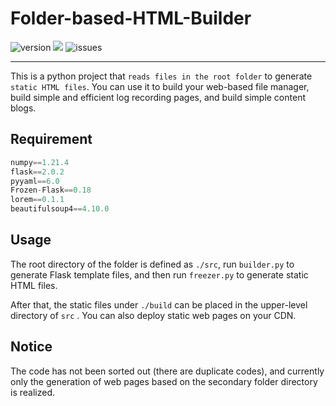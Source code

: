 # Folder-based-HTML-Builder

![version](https://img.shields.io/badge/version-v0.1-blue) ![](https://img.shields.io/github/license/OrientoNubo/Folder-based-HTML-Builder) ![issues](https://img.shields.io/github/issues/OrientoNubo/Folder-based-HTML-Builder)

------

This is a python project that `reads files in the root folder` to generate `static HTML files`. You can use it to build your web-based file manager, build simple and efficient log recording pages, and build simple content blogs.



## Requirement

```python
numpy==1.21.4
flask==2.0.2
pyyaml==6.0
Frozen-Flask==0.18
lorem==0.1.1
beautifulsoup4==4.10.0
```



## Usage

The root directory of the folder is defined as `./src`, run `builder.py` to generate Flask template files, and then run `freezer.py` to generate static HTML files. 

After that, the static files under `./build` can be placed in the upper-level directory of `src` . You can also deploy static web pages on your CDN.



## Notice

The code has not been sorted out (there are duplicate codes), and currently only the generation of web pages based on the secondary folder directory is realized.

